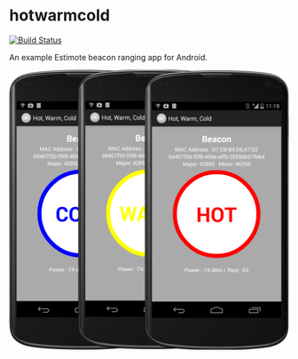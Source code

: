 hotwarmcold
===========

[![Build Status](https://travis-ci.org/KarlNosworthy/hotwarmcold.svg?branch=master)](https://travis-ci.org/KarlNosworthy/hotwarmcold)

An example Estimote beacon ranging app for Android.

![Hot Screenshot](images/merged_screenshot.png)
